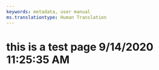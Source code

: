 ```yaml
---
keywords: metadata, user manual
ms.translationtype: Human Translation
---
```

# this is a test page 9/14/2020 11:25:35 AM